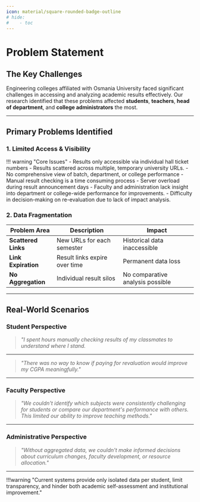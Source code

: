 ```yaml
---
icon: material/square-rounded-badge-outline
# hide:
#    - toc
---
```

# Problem Statement

## The Key Challenges

Engineering colleges affiliated with Osmania University faced significant challenges in accessing and analyzing academic results effectively. Our research identified that these problems affected **students**, **teachers**, **head of department**, and **college administrators** the most.

---

## Primary Problems Identified

### 1. Limited Access & Visibility

!!! warning "Core Issues"
    - Results only accessible via individual hall ticket numbers
    - Results scattered across multiple, temporary university URLs.
    - No comprehensive view of batch, department, or college performance
    - Manual result checking is a time consuming process
    - Server overload during result announcement days
    - Faculty and administration lack insight into department or college-wide performance for improvements.
    - Difficulty in decision-making on re-evaluation due to lack of impact analysis.

### 2. Data Fragmentation

| **Problem Area** | **Description** | **Impact** |
|--------------|-------------|---------|
| **Scattered Links** | New URLs for each semester | Historical data inaccessible |
| **Link Expiration** | Result links expire over time | Permanent data loss |
| **No Aggregation** | Individual result silos | No comparative analysis possible |


---

## Real-World Scenarios

### Student Perspective
> *"I spent hours manually checking results of my classmates to understand where I stand.*

---

> *"There was no way to know if paying for revaluation would improve my CGPA meaningfully."*


---

### Faculty Perspective  
> *"We couldn't identify which subjects were consistently challenging for students or compare our department's performance with others. This limited our ability to improve teaching methods."*

---

### Administrative Perspective
> *"Without aggregated data, we couldn't make informed decisions about curriculum changes, faculty development, or resource allocation."*

---

!!!warning "Current systems provide only isolated data per student, limit transparency, and hinder both academic self-assessment and institutional improvement."

